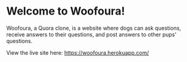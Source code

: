 # Welcome to Woofoura!

Woofoura, a Quora clone, is a website where dogs can ask questions, receive answers to their questions, and post answers to other pups' questions. 

View the live site here: https://woofoura.herokuapp.com/
